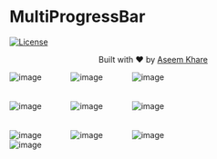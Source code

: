 # MultiProgressBar

[![License](https://img.shields.io/badge/license-Apache%202.0-blue.svg)](https://github.com/knight-rider1609/MultiProgressBar/blob/master/LICENSE)

<div>
  <p align="center">Built with ❤︎ by
	  <a href="https://github.com/knight-rider1609">Aseem Khare</a></p>
</div>

 ![image](https://github.com/knight-rider1609/MultiProgressBar/blob/master/versatileprogressbar/src/main/res/drawable/bouncy_balls.gif)&nbsp;&nbsp;&nbsp;&nbsp;&nbsp;&nbsp;&nbsp;&nbsp;&nbsp;&nbsp;&nbsp;&nbsp;
![image](https://github.com/knight-rider1609/MultiProgressBar/blob/master/versatileprogressbar/src/main/res/drawable/clock.gif)&nbsp;&nbsp;&nbsp;&nbsp;&nbsp;&nbsp;&nbsp;&nbsp;&nbsp;&nbsp;&nbsp;&nbsp;
![image](https://github.com/knight-rider1609/MultiProgressBar/blob/master/versatileprogressbar/src/main/res/drawable/fidget.gif)
</br>
</br>
</br>
![image](https://github.com/knight-rider1609/MultiProgressBar/blob/master/versatileprogressbar/src/main/res/drawable/gear_duo.gif)&nbsp;&nbsp;&nbsp;&nbsp;&nbsp;&nbsp;&nbsp;&nbsp;&nbsp;&nbsp;&nbsp;&nbsp;
![image](https://github.com/knight-rider1609/MultiProgressBar/blob/master/versatileprogressbar/src/main/res/drawable/hour_glass.gif)&nbsp;&nbsp;&nbsp;&nbsp;&nbsp;&nbsp;&nbsp;&nbsp;&nbsp;&nbsp;&nbsp;&nbsp;
![image](https://github.com/knight-rider1609/MultiProgressBar/blob/master/versatileprogressbar/src/main/res/drawable/jelly_belly.gif)
</br>
</br>
</br>
![image](https://github.com/knight-rider1609/MultiProgressBar/blob/master/versatileprogressbar/src/main/res/drawable/infinity_bar.gif)&nbsp;&nbsp;&nbsp;&nbsp;&nbsp;&nbsp;&nbsp;&nbsp;&nbsp;&nbsp;&nbsp;&nbsp;
![image](https://github.com/knight-rider1609/MultiProgressBar/blob/master/versatileprogressbar/src/main/res/drawable/rainbow_ring.gif)&nbsp;&nbsp;&nbsp;&nbsp;&nbsp;&nbsp;&nbsp;&nbsp;&nbsp;&nbsp;&nbsp;&nbsp;
![image](https://github.com/knight-rider1609/MultiProgressBar/blob/master/versatileprogressbar/src/main/res/drawable/triad_ring.gif)
</br>
![image](https://github.com/knight-rider1609/MultiProgressBar/blob/master/versatileprogressbar/src/main/res/drawable/color_capsule.gif)
